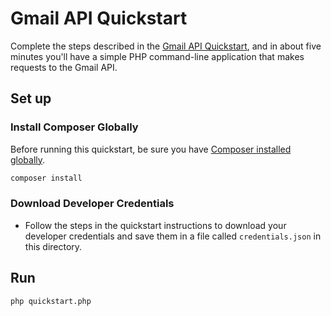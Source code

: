# Gmail API Quickstart

Complete the steps described in the [Gmail API Quickstart](https://developers.google.com/Gmail/v3/web/quickstart/php), and in about five minutes you'll have a simple PHP command-line application that makes requests to the Gmail API.

## Set up

### Install Composer Globally

Before running this quickstart, be sure you have [Composer installed globally](https://getcomposer.org/doc/00-intro.md#globally).

```sh
composer install
```

### Download Developer Credentials

- Follow the steps in the quickstart instructions to download your developer
  credentials and save them in a file called `credentials.json` in this
  directory.

## Run

```sh
php quickstart.php
```